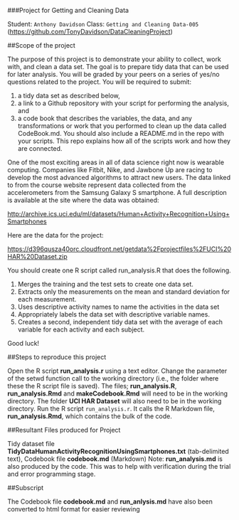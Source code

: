 ###Project for Getting and Cleaning Data

Student:	`Anthony Davidson`    Class:   `Getting and Cleaning Data-005`
(https://github.com/TonyDavidson/DataCleaningProject)

##Scope of the project

The purpose of this project is to demonstrate your ability to collect, work with, and clean a data set. The goal is to prepare tidy data that can be used for later analysis. You will be graded by your peers on a series of yes/no questions related to the project. You will be required to submit: 
1) a tidy data set as described below, 
2) a link to a Github repository with your script for performing the analysis, and 
3) a code book that describes the variables, the data, and any transformations or work that you performed to clean up the data called CodeBook.md. You should also include a README.md in the repo with your scripts. This repo explains how all of the scripts work and how they are connected.  

One of the most exciting areas in all of data science right now is wearable computing. Companies like Fitbit, Nike, and Jawbone Up are racing to develop the most advanced algorithms to attract new users. The data linked to from the course website represent data collected from the accelerometers from the Samsung Galaxy S smartphone. A full description is available at the site where the data was obtained:

http://archive.ics.uci.edu/ml/datasets/Human+Activity+Recognition+Using+Smartphones

Here are the data for the project:

https://d396qusza40orc.cloudfront.net/getdata%2Fprojectfiles%2FUCI%20HAR%20Dataset.zip

You should create one R script called run_analysis.R that does the following. 

1.  Merges the training and the test sets to create one data set.
2.  Extracts only the measurements on the mean and standard deviation for each measurement. 
3.  Uses descriptive activity names to name the activities in the data set
4.  Appropriately labels the data set with descriptive variable names.
5.  Creates a second, independent tidy data set with the average of each variable for each activity and each subject. 

Good luck!

##Steps to reproduce this project

Open the R script **run_analysis.r** using a text editor.
Change the parameter of the setwd function call to the working directory (i.e., the folder where these the R script file is saved).
The files; **run_analysis.R**, **run_analysis.Rmd** and **makeCodebook.Rmd** will need to be in the working directory.
The folder **UCI HAR Dataset** will also need to be in the working directory.
Run the R script `run_analysis.r`. It calls the R Markdown file, **run_analysis.Rmd**, which contains the bulk of the code.


##Resultant Files produced for Project

Tidy dataset file **TidyDataHumanActivityRecognitionUsingSmartphones.txt** (tab-delimited text),
Codebook file **codebook.md** (Markdown)
Note: **run_analysis.md** is also produced by the code. This was to help with verification during the trial and error programming stage.
    

##Subscript

The Codebook file **codebook.md** and **run_anlysis.md** have also been converted to html format for easier reviewing
    

